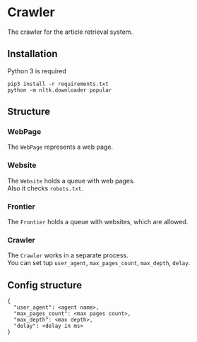 # Crawler

The crawler for the article retrieval system.

## Installation
Python 3 is required

```
pip3 install -r requirements.txt
python -m nltk.downloader popular
```
## Structure 

### WebPage
The ```WebPage``` represents a web page.

### Website
The ```Website``` holds a queue with web pages. <br>
Also it checks ```robots.txt```.

### Frontier
The ```Frontier``` holds a queue with websites, which are allowed.

### Crawler
The ```Crawler``` works in a separate process. <br>
You can set tup ```user_agent```, ```max_pages_count```, ```max_depth```, ```delay```.

## Config structure
```
{
  "user_agent": <agent name>,
  "max_pages_count": <max pages count>,
  "max_depth": <max depth>,
  "delay": <delay in ms>
}
```
